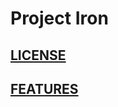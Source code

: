 # Project Iron

## [**LICENSE**](https://github.com/Lazeoftheb/source-sdk-2013/tree/master?tab=License-1-ov-file)
## [**FEATURES**](https://github.com/Lazeoftheb/source-sdk-2013/tree/master?tab=License-1-ov-file)
